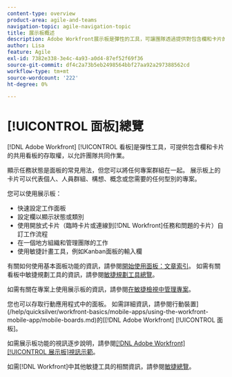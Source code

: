 ```yaml
---
content-type: overview
product-area: agile-and-teams
navigation-topic: agile-navigation-topic
title: 展示板概述
description: Adobe Workfront展示板是彈性的工具，可讓團隊透過提供對包含欄和卡片的共用展示板的存取權進行共同作業。
author: Lisa
feature: Agile
exl-id: 7382e338-3e4c-4a93-a0d4-87ef52f69f36
source-git-commit: df4c2a73b5eb2498564bbf27aa92a297388562cd
workflow-type: tm+mt
source-wordcount: '222'
ht-degree: 0%

---
```


# [!UICONTROL 面板]總覽

[!DNL Adobe Workfront] [!UICONTROL 看板]是彈性工具，可提供包含欄和卡片的共用看板的存取權，以允許團隊共同作業。

顯示任務狀態是面板的常見用法，但您可以將任何專案群組在一起。 展示板上的卡片可以代表個人、人員群組、構想、概念或您需要的任何型別的專案。

您可以使用展示板：

* 快速設定工作面板
* 設定欄以顯示狀態或類別
* 使用開放式卡片（臨時卡片或連線到[!DNL Workfront]任務和問題的卡片）自訂工作流程
* 在一個地方組織和管理團隊的工作
* 使用敏捷計畫工具，例如Kanban面板的輸入欄

有關如何使用基本面板功能的資訊，請參閱[開始使用面板：文章索引](../agile/get-started-with-boards/get-started-with-boards.md)。 如需有關看板中敏捷規劃工具的資訊，請參閱[敏捷規劃工具總覽](/help/quicksilver/agile/use-boards-agile-planning-tools/agile-planning-tools-overview.md)。

如需有關在專案上使用展示板的資訊，請參閱[在敏捷檢視中管理專案](/help/quicksilver/manage-work/projects/manage-projects/manage-projects-in-agile-view.md)。

您也可以存取行動應用程式中的面板。 如需詳細資訊，請參閱行動裝置](/help/quicksilver/workfront-basics/mobile-apps/using-the-workfront-mobile-app/mobile-boards.md)的[[!DNL Adobe Workfront] [!UICONTROL 面板]。

如需展示板功能的視訊逐步說明，請參閱[[!DNL Adobe Workfront] [!UICONTROL 展示板]視訊示範](/help/quicksilver/agile/get-started-with-boards/boards-video-demonstrations.md)。

如需[!DNL Workfront]中其他敏捷工具的相關資訊，請參閱[敏捷總覽](../agile/agile-overview.md)。
